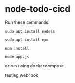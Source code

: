 # node-todo-cicd

Run these commands:


`sudo apt install nodejs`


`sudo apt install npm`


`npm install`

`node app.js`

or run using docker compose

testing webhook
